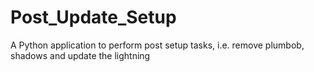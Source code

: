 # Post_Update_Setup
A Python application to perform post setup tasks, i.e. remove plumbob, shadows and update the  lightning
